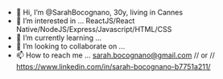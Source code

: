 - 👋 Hi, I’m @SarahBocognano, 30y, living in Cannes
- 👀 I’m interested in ... ReactJS/React Native/NodeJS/Express/Javascript/HTML/CSS
- 🌱 I’m currently learning ... 
- 💞️ I’m looking to collaborate on ... 
- 📫 How to reach me ... sarah.bocognano@gmail.com  // or // https://www.linkedin.com/in/sarah-bocognano-b7751a211/

<!---
SarahBocognano/SarahBocognano is a ✨ special ✨ repository because its `README.md` (this file) appears on your GitHub profile.
You can click the Preview link to take a look at your changes.
--->
